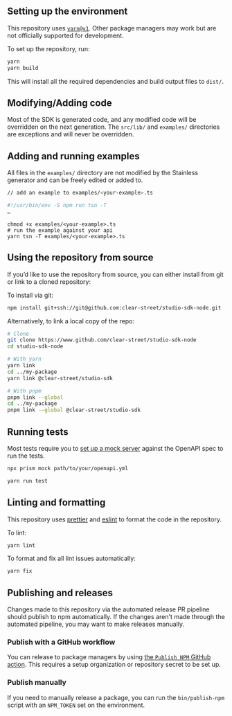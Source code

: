## Setting up the environment

This repository uses [`yarn@v1`](https://classic.yarnpkg.com/lang/en/docs/install/#mac-stable).
Other package managers may work but are not officially supported for development.

To set up the repository, run:

```bash
yarn
yarn build
```

This will install all the required dependencies and build output files to `dist/`.

## Modifying/Adding code

Most of the SDK is generated code, and any modified code will be overridden on the next generation. The
`src/lib/` and `examples/` directories are exceptions and will never be overridden.

## Adding and running examples

All files in the `examples/` directory are not modified by the Stainless generator and can be freely edited or
added to.

```bash
// add an example to examples/<your-example>.ts

#!/usr/bin/env -S npm run tsn -T
…
```

```
chmod +x examples/<your-example>.ts
# run the example against your api
yarn tsn -T examples/<your-example>.ts
```

## Using the repository from source

If you’d like to use the repository from source, you can either install from git or link to a cloned repository:

To install via git:

```bash
npm install git+ssh://git@github.com:clear-street/studio-sdk-node.git
```

Alternatively, to link a local copy of the repo:

```bash
# Clone
git clone https://www.github.com/clear-street/studio-sdk-node
cd studio-sdk-node

# With yarn
yarn link
cd ../my-package
yarn link @clear-street/studio-sdk

# With pnpm
pnpm link --global
cd ../my-package
pnpm link -—global @clear-street/studio-sdk
```

## Running tests

Most tests require you to [set up a mock server](https://github.com/stoplightio/prism) against the OpenAPI spec to run the tests.

```bash
npx prism mock path/to/your/openapi.yml
```

```bash
yarn run test
```

## Linting and formatting

This repository uses [prettier](https://www.npmjs.com/package/prettier) and
[eslint](https://www.npmjs.com/package/eslint) to format the code in the repository.

To lint:

```bash
yarn lint
```

To format and fix all lint issues automatically:

```bash
yarn fix
```

## Publishing and releases

Changes made to this repository via the automated release PR pipeline should publish to npm automatically. If
the changes aren't made through the automated pipeline, you may want to make releases manually.

### Publish with a GitHub workflow

You can release to package managers by using [the `Publish NPM` GitHub action](https://www.github.com/clear-street/studio-sdk-node/actions/workflows/publish-npm.yml). This requires a setup organization or repository secret to be set up.

### Publish manually

If you need to manually release a package, you can run the `bin/publish-npm` script with an `NPM_TOKEN` set on
the environment.
